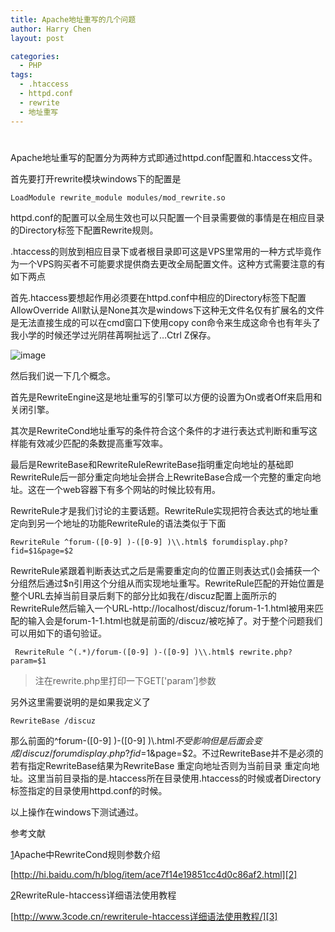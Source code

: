 ```yaml
---
title: Apache地址重写的几个问题
author: Harry Chen
layout: post

categories:
  - PHP
tags:
  - .htaccess
  - httpd.conf
  - rewrite
  - 地址重写
---
```

#

  Apache地址重写的配置分为两种方式即通过httpd.conf配置和.htaccess文件。

  首先要打开rewrite模块windows下的配置是

    LoadModule rewrite_module modules/mod_rewrite.so

  httpd.conf的配置可以全局生效也可以只配置一个目录需要做的事情是在相应目录的Directory标签下配置Rewrite规则。

  .htaccess的则放到相应目录下或者根目录即可这是VPS里常用的一种方式毕竟作为一个VPS购买者不可能要求提供商去更改全局配置文件。这种方式需要注意的有如下两点

  首先.htaccess要想起作用必须要在httpd.conf中相应的Directory标签下配置AllowOverride All默认是None其次是windows下这种无文件名仅有扩展名的文件是无法直接生成的可以在cmd窗口下使用copy con命令来生成这命令也有年头了我小学的时候还学过光阴荏苒啊扯远了…Ctrl Z保存。

  ![image][1]

  然后我们说一下几个概念。

  首先是RewriteEngine这是地址重写的引擎可以方便的设置为On或者Off来启用和关闭引擎。

  其次是RewriteCond地址重写的条件符合这个条件的才进行表达式判断和重写这样能有效减少匹配的条数提高重写效率。

  最后是RewriteBase和RewriteRuleRewriteBase指明重定向地址的基础即RewriteRule后一部分重定向地址会拼合上RewriteBase合成一个完整的重定向地址。这在一个web容器下有多个网站的时候比较有用。

  RewriteRule才是我们讨论的主要话题。RewriteRule实现把符合表达式的地址重定向到另一个地址的功能RewriteRule的语法类似于下面

    RewriteRule ^forum-([0-9] )-([0-9] )\\.html$ forumdisplay.php?fid=$1&page=$2

  RewriteRule紧跟着判断表达式之后是需要重定向的位置正则表达式()会捕获一个分组然后通过$n引用这个分组从而实现地址重写。RewriteRule匹配的开始位置是整个URL去掉当前目录后剩下的部分比如我在/discuz配置上面所示的RewriteRule然后输入一个URL-http://localhost/discuz/forum-1-1.html被用来匹配的输入会是forum-1-1.html也就是前面的/discuz/被吃掉了。对于整个问题我们可以用如下的语句验证。

     RewriteRule ^(.*)/forum-([0-9] )-([0-9] )\\.html$ rewrite.php?param=$1

  > 注在rewrite.php里打印一下GET['param’]参数

  另外这里需要说明的是如果我定义了

    RewriteBase /discuz

  那么前面的^forum-([0-9] )-([0-9] )\\.html$不受影响但是后面会变成/discuz/forumdisplay.php?fid=$1&page=$2。不过RewriteBase并不是必须的若有指定RewriteBase结果为RewriteBase 重定向地址否则为当前目录 重定向地址。这里当前目录指的是.htaccess所在目录使用.htaccess的时候或者Directory标签指定的目录使用httpd.conf的时候。

  以上操作在windows下测试通过。

  参考文献

  [1]Apache中RewriteCond规则参数介绍

  [http://hi.baidu.com/һ/blog/item/ace7f14e19851cc4d0c86af2.html][2]

  [2]RewriteRule-htaccess详细语法使用教程

  [http://www.3code.cn/rewriterule-htaccess详细语法使用教程/][3]

[1]: http://www.roybit.com/wp-content/uploads/2012/04/image_thumb.png (image)
[2]: http://hi.baidu.com/%D2%BB/blog/item/ace7f14e19851cc4d0c86af2.html
[3]: http://www.3code.cn/rewriterule-htaccess%E8%AF%A6%E7%BB%86%E8%AF%AD%E6%B3%95%E4%BD%BF%E7%94%A8%E6%95%99%E7%A8%8B/
